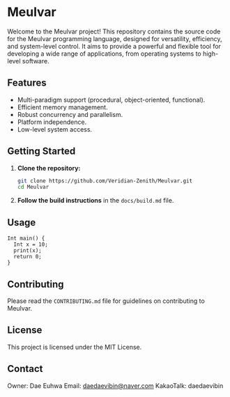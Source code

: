 # Meulvar

Welcome to the Meulvar project! This repository contains the source code for the Meulvar programming language, designed for versatility, efficiency, and system-level control. It aims to provide a powerful and flexible tool for developing a wide range of applications, from operating systems to high-level software.

## Features

* Multi-paradigm support (procedural, object-oriented, functional).
* Efficient memory management.
* Robust concurrency and parallelism.
* Platform independence.
* Low-level system access.

## Getting Started

1. **Clone the repository:**
   ```sh
   git clone https://github.com/Veridian-Zenith/Meulvar.git
   cd Meulvar
   ```

2. **Follow the build instructions** in the `docs/build.md` file.

## Usage

```meulvar
Int main() {
  Int x = 10;
  print(x);
  return 0;
}
```

## Contributing

Please read the `CONTRIBUTING.md` file for guidelines on contributing to Meulvar.

## License

This project is licensed under the MIT License.

## Contact

Owner: Dae Euhwa
Email: daedaevibin@naver.com
KakaoTalk: daedaevibin
